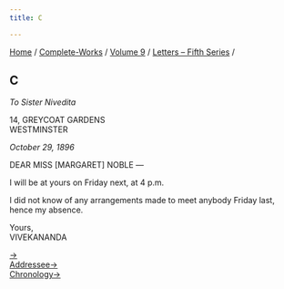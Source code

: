 ```yaml
---
title: C

---
```



[Home](../../../index.htm) / [Complete-Works](../../complete_works.htm)
/ [Volume 9](../volume_9_contents.htm) / [Letters – Fifth
Series](letters_fifth_series_contents.htm) /



## C

*To Sister Nivedita*

14, GREYCOAT GARDENS  
WESTMINSTER

*October 29, 1896*

DEAR MISS \[MARGARET\] NOBLE —

I will be at yours on Friday next, at 4 p.m.

I did not know of any arrangements made to meet anybody Friday last,
hence my absence.

Yours,  
VIVEKANANDA

[→](101_miss_noble.htm)  
[Addressee→](101_miss_noble.htm)  
[Chronology→](../../volume_6/epistles_second_series/112_mary.htm)


